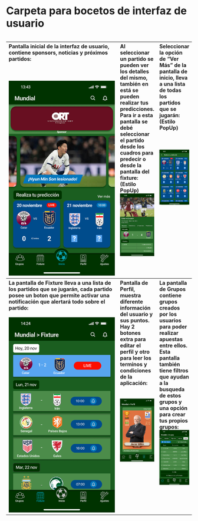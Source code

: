 # Carpeta para bocetos de interfaz de usuario
<table align="left" valign="top">
  <tr align="left" valign="top">
    <th width="300">
       <a>Pantalla inicial de la interfaz de usuario, contiene sponsors, noticias y próximos partidos:</a>
       <br><br><br><br>
       <img src="Prototipo_Inicio.png" width="300">
    </th>
    <th>
        <a>Al seleccionar un partido se pueden ver los detalles del mismo, también en está se pueden realizar tus predicciones. Para ir a esta pantalla se debé seleccionar el partido desde los cuadros para predecir o desde la pantalla del fixture: (Estilo PopUp)</a>
        <br>
        <img src="Prototipo_DetallesPartido.png" width="300">
    </th>
    <th>
         <a>Seleccionar la opción de “Ver Más” de la pantalla de inicio, lleva a una lista de todas los partidos que se jugarán: (Estilo PopUp)</a>
         <br><br><br><br>
         <img src="Prototipo_PartidosParaPredecir.png" width="300">
     </th>
  </tr>
  <tr align="left" valign="top">
    <th width="300">
        <a>La pantalla de Fixture lleva a una lista de los partidos que se jugarán, cada partido posee un boton que permite activar una notificación que alertará todo sobre el partido:</a>
        <br><br>
        <img src="Prototipo_Fixture.png" width="300">
    </th>
    <th>
        <a>Pantalla de Perfil, muestra diferente información del usuario y sus puntos. Hay 2 botones extra para editar el perfil y otro para leer los terminos y condiciones de la aplicación:</a>
        <br><br><br>
        <img src="Prototipo_Perfil.png" width="300">
    </th>
    <th>
         <a>La pantalla de Grupos contiene grupos creados por los usuarios para poder realizar apuestas entre ellos. Esta pantalla también tiene filtros que ayudan a la busqueda de estos grupos y una opción para crear tus propios grupos:</a>
        <br>
         <img src="Prototipo_Grupos.png" width="300">
    </th>
  </tr>
</table>
